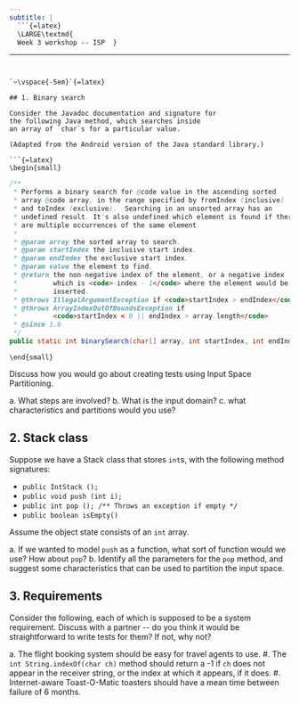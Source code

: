 ```yaml
---
subtitle: |
  ```{=latex}
  \LARGE\textmd{
  Week 3 workshop -- ISP  }
  ```
---
```


`~\vspace{-5em}`{=latex}

## 1. Binary search

Consider the Javadoc documentation and signature for
the following Java method, which searches inside
an array of `char`s for a particular value.

(Adapted from the Android version of the Java standard library.)

```{=latex}
\begin{small}
```

``` {.java .numberLines}
/**
 * Performs a binary search for @code value in the ascending sorted
 * array @code array, in the range specified by fromIndex (inclusive)
 * and toIndex (exclusive).  Searching in an unsorted array has an
 * undefined result. It's also undefined which element is found if there
 * are multiple occurrences of the same element.
 *
 * @param array the sorted array to search.
 * @param startIndex the inclusive start index.
 * @param endIndex the exclusive start index.
 * @param value the element to find.
 * @return the non-negative index of the element, or a negative index
 *         which is <code>-index - 1</code> where the element would be
 *         inserted.
 * @throws IllegalArgumentException if <code>startIndex > endIndex</code>
 * @throws ArrayIndexOutOfBoundsException if
 *         <code>startIndex < 0 || endIndex > array.length</code>
 * @since 1.6
 */
public static int binarySearch(char[] array, int startIndex, int endIndex, char value)
```

```{=latex}
\end{small}
```
Discuss how you would go about creating tests using Input Space
Partitioning. 

a.  What steps are involved?
b.  What is the input domain?
c.  what characteristics and partitions would you use?



## 2. Stack class

Suppose we have a Stack class that stores `int`s, with the following
method signatures:

- `public IntStack ();`
- `public void push (int i);`
- `public int pop (); /** Throws an exception if empty */`
- `public boolean isEmpty()`

Assume the object state consists of an `int` array.

a.  If we wanted to model `push` as a function, what sort of function would
    we use? How about `pop`?
b.  Identify all the parameters for the `pop` method, and suggest
    some characteristics that can be used to partition the input space.






## 3. Requirements

Consider the following, each of which is
supposed to be a system requirement. Discuss with a partner --
do you think it would be
straightforward to write tests for them?
If not, why not?

a.  The flight booking system should be easy for travel agents to use.
#.  The `int String.indexOf(char ch)` method should return a -1 if `ch`
    does not appear in the receiver string, or the index at which it
    appears, if it does.
#.  Internet-aware Toast-O-Matic toasters should have a mean time
    between failure of 6 months.












<!-- vim: syntax=markdown tw=72 :
-->
